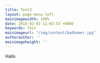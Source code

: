 ```yaml
---
title: Test3
layout: page-menu-left
mainimagewidth: 100%
date: 2018-02-02 11:03:53 +0000
keywords: Test
mainimageurl: "/img/content/badkamer.jpg"
authorauthor: ''
mainimageheight: ''
---
```

Hallo